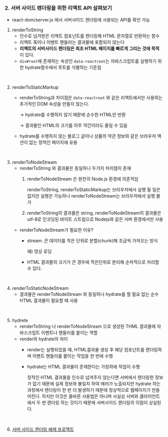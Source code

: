 ### 2. 서버 사이드 렌더링을 위한 리액트 API 살펴보기

- react-dom/server.js 에서 서버사이드 렌더링에 사용되는 API를 확인 가능

1. renderToString
    - 인수로 넘겨받은 리액트 컴포넌트를 렌더링해 HTML 문자열로 반환하는 함수
    - 리액트 훅이나 이벤트 핸들러는 결과물에 포함되지 않는다
    - **리액트의 서버사이드 렌더링은 최초 HTML 페이지를 빠르게 그리는 것에 목적**이 있다.
    - `div#root`에 존재하는 속성인 `data-reactroot`는 자바스크립트를 실행하기 위한 hydrate함수에서 루트를 식별하는 기준점

<br />

2. renderToStaticMarkup
    - renderToString과 차이점은 `data-reactroot` 와 같은 리액트에서만 사용하는 추가적인 DOM 속성을 만들지 않는다.
        
        → hydrate를 수행하지 않기 때문에 순수한 HTML만 반환
        
        → 결과물인 HTML의 크기를 아주 약간이라도 줄일 수 있음
        
    - hydrate를 수행하지 않는 블로그 글이나 상품의 약관 정보와 같은 브라우저 액션이 없는 정적인 페이지에 유용

<br />

    
3. renderToNodeStream
    - renderToString 와 결과물은 동일하나 두가지 차이점이 존재
        1. renderToNodeStream 은 완전히 Node.js 환경에 의존적임
            
            renderToString, renderToStaticMarkup는 브라우저에서 실행 될 일은 없지만 실행은 가능하나 renderToNodeStream는 브라우저에서 실행 불가
            
        2. renderToString의 결과물은 string, renderToNodeStream의 결과물은 utf-8로 인코딩된 바이트 스트림으로 Nodejs와 같은 서버 환경에서만 사용
    - renderToNodeStream가 필요한 이유?
        - stream: 큰 데이터를 작은 단위로 분할(chunk)해 조금씩 가져오는 방식
            
            예) 영상 로딩            
        - HTML 결과물의 크기가 큰 경우에 작은단위로 분리해 순차적으로 처리할 수 있다.

<br />

    
4. renderToStaticNodeStream
    - 결과물은 renderToNodeStream 와 동일하나 hydrate를 할 필요 없는 순수 HTML 결과물이 필요할 때 사용

<br />


5. hydrete
    - renderToString 나 renderToNodeStream 으로 생성된 THML 결과물에 자바스크립트 이벤트나 핸들러를 붙이는 역할
    - render와 hydrate의 차이
        - render는 실행되었을 때, HTML결과물 생성 후 해당 컴포넌트를 렌더링하며 이벤트 핸들러를 붙이는 작업을 한 번에 수행
        - hydrate는 HTML 결과물이 존재한다는 가정하에 작업이 수행
            
            정적인 HTML 결과물을 인수로 넘겨주지 않는다면 서버에서 렌더링한 정보가 없기 때문에 실제 정보와 불일치 하여 에러가 노출되지만 hydrate 하는 과정에서 렌더링이 한 번 더 발생하기 때문에 정상적으로 웹페이지가 만들어진다. 하지만 이것은 올바른 사용법은 아니며 사실상 서버와 클라이언트에서 두 번 렌더링 하는 것이기 때문에 서버사이드 렌더링의 이점이 상실된다.
            

<br />


6. [서버 사이드 렌더링 예제 프로젝트](./practice)
